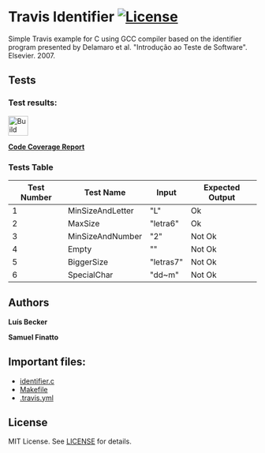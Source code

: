 Travis Identifier [![License][license-img]][license-url]
=
Simple Travis example for C using GCC compiler based on the identifier program presented by Delamaro et al. "Introdução ao Teste de Software". Elsevier. 2007.

Tests
-

### Test results:

[<img alt="Build Status" src="https://travis-ci.org/LufeSantos/TCS.svg?branch=warmup" height="40">][travis-url]

**[Code Coverage Report](http://htmlpreview.github.io/?https://github.com/LufeSantos/TCS/blob/warmup/coverage/gcoverage.html)**

### Tests Table
|Test Number| Test Name | Input | Expected Output |
|-|-|-|-|
| 1 | MinSizeAndLetter | "L" | Ok |
| 2 | MaxSize | "letra6" | Ok |
| 3 | MinSizeAndNumber | "2" | Not Ok |
| 4 | Empty | "" | Not Ok |
| 5 | BiggerSize | "letras7" | Not Ok |
| 6 | SpecialChar | "dd~m" | Not Ok |

Authors
------
**Luís Becker**

**Samuel Finatto**

Important files:
----

* [identifier.c](identifier.c)
* [Makefile](Makefile)
* [.travis.yml](.travis.yml)

License
-------
MIT License. See [LICENSE](LICENSE) for details.

[main-url]: https://github.com/LufeSantos/TCS
[readme-url]: https://github.com/LufeSantos/TCS/blob/warmup/README.md
[license-url]: https://github.com/LufeSantos/TCS/blob/warmup/LICENSE
[license-img]: https://img.shields.io/github/license/rsp/travis-hello-modern-cpp.svg
[travis-url]: https://travis-ci.org/github/LufeSantos/TCS
[travis-img]: https://travis-ci.org/LufeSantos/TCS.svg?branch=warmup
[github-follow-url]: https://github.com/LufeSantos/TCS
